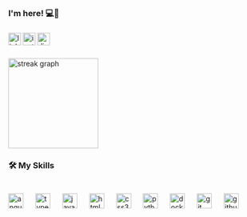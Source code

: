 <h3 align="left">I'm here! 💻🎯</h3>

###

<div align="left">
  <img src="https://img.shields.io/static/v1?message=LinkedIn&logo=linkedin&label=&color=0077B5&logoColor=white&labelColor=&style=for-the-badge" height="25" alt="linkedin logo"  />
  <img src="https://img.shields.io/static/v1?message=Instagram&logo=instagram&label=&color=E4405F&logoColor=white&labelColor=&style=for-the-badge" height="25" alt="instagram logo"  />
  <img src="https://img.shields.io/static/v1?message=Discord&logo=discord&label=&color=7289DA&logoColor=white&labelColor=&style=for-the-badge" height="25" alt="discord logo"  />
</div>

###

<div align="left">
  <img src="https://streak-stats.demolab.com?user=higorlim4&locale=en&mode=weekly&theme=rose_pine&hide_border=true&border_radius=10&order=3" height="180" alt="streak graph"  />
</div>

###

<h3 align="left">🛠 My Skills</h3>

###

<br clear="both">

<div align="left">
  <img src="https://cdn.simpleicons.org/angular/DD0031" height="30" alt="angularjs logo"  />
  <img width="16" />
  <img src="https://cdn.simpleicons.org/typescript/3178C6" height="30" alt="typescript logo"  />
  <img width="16" />
  <img src="https://cdn.simpleicons.org/javascript/F7DF1E" height="30" alt="javascript logo"  />
  <img width="16" />
  <img src="https://cdn.simpleicons.org/html5/E34F26" height="30" alt="html5 logo"  />
  <img width="16" />
  <img src="https://cdn.simpleicons.org/css3/1572B6" height="30" alt="css3 logo"  />
  <img width="16" />
  <img src="https://cdn.simpleicons.org/python/3776AB" height="30" alt="python logo"  />
  <img width="16" />
  <img src="https://cdn.simpleicons.org/docker/2496ED" height="30" alt="docker logo"  />
  <img width="16" />
  <img src="https://cdn.simpleicons.org/git/F05032" height="30" alt="git logo"  />
  <img width="16" />
  <img src="https://cdn.simpleicons.org/github/181717" height="30" alt="github logo"  />
</div>

###
